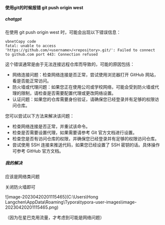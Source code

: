 #### 使用git的时候报错 git push origin west

##### chatgpt

在使用 git push origin west 时，可能会出现以下错误信息：

```
vbnetCopy code
fatal: unable to access 'https://github.com/<username>/<repository>.git/': Failed to connect to github.com port 443: Connection refused
```

这个错误通常是由于无法连接远程仓库而导致的，可能的原因包括：

+ 网络连接问题：检查网络连接是否正常，尝试使用浏览器打开 GitHub 网站，看是否能正常访问。
+ 防火墙或代理问题：如果您正在使用公司或学校网络，可能会受到防火墙或代理的限制，请检查是否需要配置代理或更改网络设置。
+ 认证问题：如果您的仓库需要身份验证，请确保您已经登录并有足够的权限访问仓库。

您可以尝试以下方法来解决该问题：

+ 检查网络连接是否正常，并重试该命令。
+ 检查是否需要设置代理，如果需要请参考 Git 官方文档进行设置。
+ 检查您是否有访问仓库的权限，并确保您已经登录并有足够的权限访问仓库。
+ 尝试使用 SSH 连接来推送代码，如果您已经设置了 SSH 密钥的话。具体操作可参考 GitHub 官方文档。

##### 我的解决

应该是网络类问题

关闭防火墙即可

![image-20230420201115465](C:\Users\Hong Langchen\AppData\Roaming\Typora\typora-user-images\image-20230420201115465.png)

（因为在星巴克用流量，才考虑到可能是网络问题）